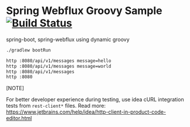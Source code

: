 # Spring Webflux Groovy Sample [![Build Status](https://travis-ci.org/daggerok/spring-webflux-groovy-example.svg?branch=master)](https://travis-ci.org/daggerok/spring-webflux-groovy-example)
spring-boot, spring-webflux using dynamic groovy

```bash
./gradlew bootRun

http :8080/api/v1/messages message=hello
http :8080/api/v1/messages message=world
http :8080/api/v1/messages
http :8080
```

[NOTE]

For better developer experience during testing, use idea cURL integration tests from `rest-client*` files. Read more: https://www.jetbrains.com/help/idea/http-client-in-product-code-editor.html

